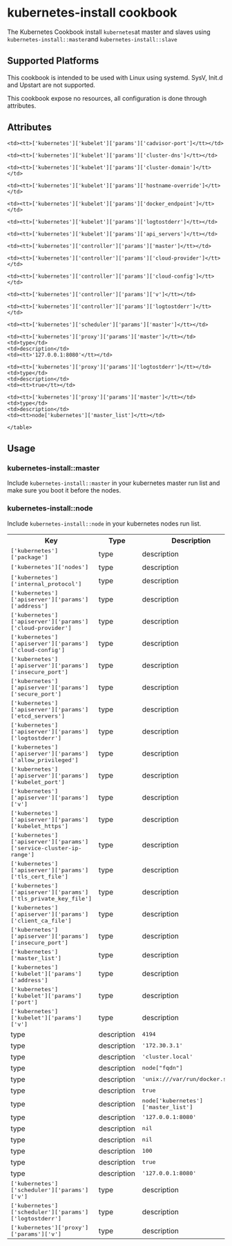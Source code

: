 # kubernetes-install cookbook
The Kubernetes Cookbook install `kubernetes`at master and slaves using `kubernetes-install::master`and `kubernetes-install::slave`

## Supported Platforms
This cookbook is intended to be used with Linux using systemd. SysV, Init.d and Upstart are not supported.

This cookbook expose no resources, all configuration is done through attributes.

## Attributes
<table>
  <tr>
    <th>Key</th>
    <th>Type</th>
    <th>Description</th>
    <th>Default</th>
  </tr>
  <tr>
    <td><tt>['kubernetes']['package']</tt></td>
    <td>type</td>
    <td>description</td>
    <td><tt>"https://github.com/kubernetes/kubernetes/releases/download/v1.1.1/kubernetes.tar.gz"</tt></td>
  </tr>
  <tr>
    <td><tt>['kubernetes']['nodes']</tt></td>
    <td>type</td>
    <td>description</td>
    <td><tt>[]</tt></td>
  </tr>
  <tr>
    <td><tt>['kubernetes']['internal_protocol']</tt></td>
    <td>type</td>
    <td>description</td>
    <td><tt>'http'</tt></td>
  </tr>
  <tr>
    <td><tt>['kubernetes']['apiserver']['params']['address']</tt></td>
    <td>type</td>
    <td>description</td>
    <td><tt>'0.0.0.0'</tt></td>
  </tr>
  <tr>
    <td><tt>['kubernetes']['apiserver']['params']['cloud-provider']</tt></td>
    <td>type</td>
    <td>description</td>
    <td><tt>nil</tt></td>
  </tr>
  <tr>
    <td><tt>['kubernetes']['apiserver']['params']['cloud-config']</tt></td>
    <td>type</td>
    <td>description</td>
    <td><tt>nil</tt></td>
  </tr>
  <tr>
    <td><tt>['kubernetes']['apiserver']['params']['insecure_port']</tt></td>
    <td>type</td>
    <td>description</td>
    <td><tt>8080</tt></td>
  </tr>
  <tr>
    <td><tt>['kubernetes']['apiserver']['params']['secure_port']</tt></td>
    <td>type</td>
    <td>description</td>
    <td><tt>6443</tt></td>
  </tr>
  <tr>
    <td><tt>['kubernetes']['apiserver']['params']['etcd_servers']</tt></td>
    <td>type</td>
    <td>description</td>
    <td><tt>'http://127.0.0.1:4001'</tt></td>
  </tr>
  <tr>
    <td><tt>['kubernetes']['apiserver']['params']['logtostderr']</tt></td>
    <td>type</td>
    <td>description</td>
    <td><tt>true</tt></td>
  </tr>
  <tr>
    <td><tt>['kubernetes']['apiserver']['params']['allow_privileged']</tt></td>
    <td>type</td>
    <td>description</td>
    <td><tt>true</tt></td>
  </tr>
  <tr>
    <td><tt>['kubernetes']['apiserver']['params']['kubelet_port']</tt></td>
    <td>type</td>
    <td>description</td>
    <td><tt>10250</tt></td>
  </tr>
  <tr>
    <td><tt>['kubernetes']['apiserver']['params']['v']</tt></td>
    <td>type</td>
    <td>description</td>
    <td><tt>100</tt></td>
  </tr>
  <tr>
    <td><tt>['kubernetes']['apiserver']['params']['kubelet_https']</tt></td>
    <td>type</td>
    <td>description</td>
    <td><tt>true</tt></td>
  </tr>
  <tr>
    <td><tt>['kubernetes']['apiserver']['params']['service-cluster-ip-range']</tt></td>
    <td>type</td>
    <td>description</td>
    <td><tt>'172.30.0.0/16'</tt></td>
  </tr>
  <tr>
    <td><tt>['kubernetes']['apiserver']['params']['tls_cert_file']</tt></td>
    <td>type</td>
    <td>description</td>
    <td><tt>nil</tt></td>
  </tr>
  <tr>
    <td><tt>['kubernetes']['apiserver']['params']['tls_private_key_file']</tt></td>
    <td>type</td>
    <td>description</td>
    <td><tt>nil</tt></td>
  </tr>
  <tr>
    <td><tt>['kubernetes']['apiserver']['params']['client_ca_file']</tt></td>
    <td>type</td>
    <td>description</td>
    <td><tt>nil</tt></td>
  </tr>
  <tr>
    <td><tt>['kubernetes']['apiserver']['params']['insecure_port']</tt></td>
    <td>type</td>
    <td>description</td>
    <td><tt>depends on internal protocol</tt></td>
  </tr>
  <tr>
    <td><tt>['kubernetes']['master_list']</tt></td>
    <td>type</td>
    <td>description</td>
    <td><tt>Comma separated list of masters</tt></td>
  </tr>
  <tr>
    <td><tt>['kubernetes']['kubelet']['params']['address']</tt></td>
    <td>type</td>
    <td>description</td>
    <td><tt>'0.0.0.0'</tt></td>
  </tr>
  <tr>
    <td><tt>['kubernetes']['kubelet']['params']['port']</tt></td>
    <td>type</td>
    <td>description</td>
    <td><tt>10250</tt></td>
  </tr>
  <tr>
    <td><tt>['kubernetes']['kubelet']['params']['v']</tt></td>
<td>type</td>
<td>description</td>
<td><tt>100</tt></td>
</tr>
<tr>

    <td><tt>['kubernetes']['kubelet']['params']['cadvisor-port']</tt></td>
<td>type</td>
<td>description</td>
<td><tt>4194</tt></td>
</tr>
<tr>

    <td><tt>['kubernetes']['kubelet']['params']['cluster-dns']</tt></td>
<td>type</td>
<td>description</td>
<td><tt>'172.30.3.1'</tt></td>
</tr>
<tr>

    <td><tt>['kubernetes']['kubelet']['params']['cluster-domain']</tt></td>
<td>type</td>
<td>description</td>
<td><tt>'cluster.local'</tt></td>
</tr>
<tr>

    <td><tt>['kubernetes']['kubelet']['params']['hostname-override']</tt></td>
<td>type</td>
<td>description</td>
<td><tt>node["fqdn"]</tt></td>
</tr>
<tr>

    <td><tt>['kubernetes']['kubelet']['params']['docker_endpoint']</tt></td>
<td>type</td>
<td>description</td>
<td><tt>'unix:///var/run/docker.sock'</tt></td>
</tr>
<tr>

    <td><tt>['kubernetes']['kubelet']['params']['logtostderr']</tt></td>
<td>type</td>
<td>description</td>
<td><tt>true</tt></td>
</tr>
<tr>

    <td><tt>['kubernetes']['kubelet']['params']['api_servers']</tt></td>
<td>type</td>
<td>description</td>
<td><tt>node['kubernetes']['master_list']</tt></td>
</tr>
<tr>

    <td><tt>['kubernetes']['controller']['params']['master']</tt></td>
<td>type</td>
<td>description</td>
<td><tt> '127.0.0.1:8080'</tt></td>
</tr>
<tr>

    <td><tt>['kubernetes']['controller']['params']['cloud-provider']</tt></td>
<td>type</td>
<td>description</td>
<td><tt>nil</tt></td>
</tr>
<tr>

    <td><tt>['kubernetes']['controller']['params']['cloud-config']</tt></td>
<td>type</td>
<td>description</td>
<td><tt>nil</tt></td>
</tr>
<tr>

    <td><tt>['kubernetes']['controller']['params']['v']</tt></td>
<td>type</td>
<td>description</td>
<td><tt>100</tt></td>
</tr>
<tr>

    <td><tt>['kubernetes']['controller']['params']['logtostderr']</tt></td>
<td>type</td>
<td>description</td>
<td><tt>true</tt></td>
</tr>
<tr>

    <td><tt>['kubernetes']['scheduler']['params']['master']</tt></td>
<td>type</td>
<td>description</td>
<td><tt> '127.0.0.1:8080'</tt></td>
</tr>
<tr>
    <td><tt>['kubernetes']['scheduler']['params']['v']</tt></td>
<td>type</td>
<td>description</td>
<td><tt>100</tt></td>
</tr>
<tr>
    <td><tt>['kubernetes']['scheduler']['params']['logtostderr']</tt></td>
<td>type</td>
<td>description</td>
<td><tt>true</tt></td>
</tr>
<tr>

    <td><tt>['kubernetes']['proxy']['params']['master']</tt></td>
    <td>type</td>
    <td>description</td>
    <td><tt>'127.0.0.1:8080'</tt></td>
  </tr>
  <tr>
    <td><tt>['kubernetes']['proxy']['params']['v']</tt></td>
    <td>type</td>
    <td>description</td>
    <td><tt>100</tt></td>
  </tr>
  <tr>

    <td><tt>['kubernetes']['proxy']['params']['logtostderr']</tt></td>
    <td>type</td>
    <td>description</td>
    <td><tt>true</tt></td>
  </tr>
  <tr>

    <td><tt>['kubernetes']['proxy']['params']['master']</tt></td>
    <td>type</td>
    <td>description</td>
    <td><tt>node['kubernetes']['master_list']</tt></td>
  </tr>
  <tr>

    </table>

## Usage

### kubernetes-install::master

Include `kubernetes-install::master` in your kubernetes master run list and make sure you boot it before the nodes.

### kubernetes-install::node

Include `kubernetes-install::node` in your kubernetes nodes run list.
